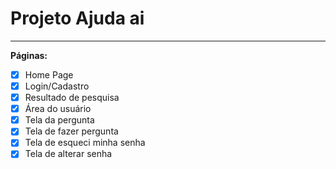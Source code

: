 # Projeto Ajuda ai
---

**Páginas:**

- [x] Home Page
- [x] Login/Cadastro
- [x] Resultado de pesquisa
- [x] Área do usuário
- [x] Tela da pergunta
- [x] Tela de fazer pergunta
- [x] Tela de esqueci minha senha
- [x] Tela de alterar senha